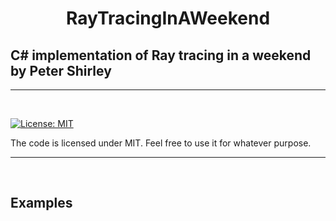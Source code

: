 
<h1 align="center">
   RayTracingInAWeekend
  <br>
  
  ##  C# implementation of Ray tracing in a weekend by Peter Shirley
  
</h1>
<hr>


<br>

[![License: MIT](https://img.shields.io/badge/License-MIT-yellow.svg)](https://github.com/FaberSanZ/RayTracingInAWeekend/blob/master/LICENSE)

The code is licensed under MIT. Feel free to use it for whatever purpose.

<hr>
<br>


## Examples

